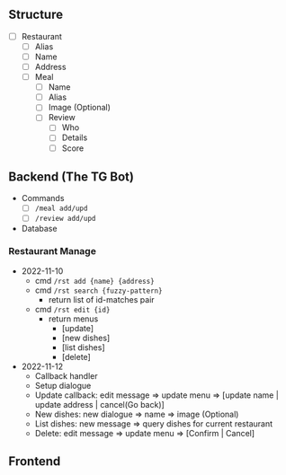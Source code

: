 ## Structure

- [ ] Restaurant
    - [ ] Alias
    - [ ] Name
    - [ ] Address
    - [ ] Meal
        - [ ] Name
        - [ ] Alias
        - [ ] Image (Optional)
        - [ ] Review
            - [ ] Who
            - [ ] Details
            - [ ] Score

## Backend (The TG Bot)

- Commands
    - [ ] `/meal add/upd`
    - [ ] `/review add/upd`
- Database

### Restaurant Manage

* 2022-11-10
    * cmd `/rst add {name} {address}`
    * cmd `/rst search {fuzzy-pattern}`
        - return list of id-matches pair
    * cmd `/rst edit {id}`
        - return menus
            * [update]
            * [new dishes]
            * [list dishes]
            * [delete]
* 2022-11-12
    * Callback handler
    * Setup dialogue
    * Update callback: edit message => update menu => [update name | update address | cancel(Go back)]
    * New dishes: new dialogue => name => image (Optional)
    * List dishes: new message => query dishes for current restaurant
    * Delete: edit message => update menu => [Confirm | Cancel]

## Frontend
